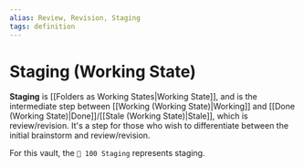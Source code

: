 ```yaml
---
alias: Review, Revision, Staging
tags: definition
---
```

# Staging (Working State)
**Staging** is [[Folders as Working States|Working State]], and is the intermediate step between [[Working (Working State)|Working]] and [[Done (Working State)|Done]]/[[Stale (Working State)|Stale]], which is review/revision. It's a step for those who wish to differentiate between the initial brainstorm and review/revision.

For this vault, the `📁 100 Staging` represents staging.